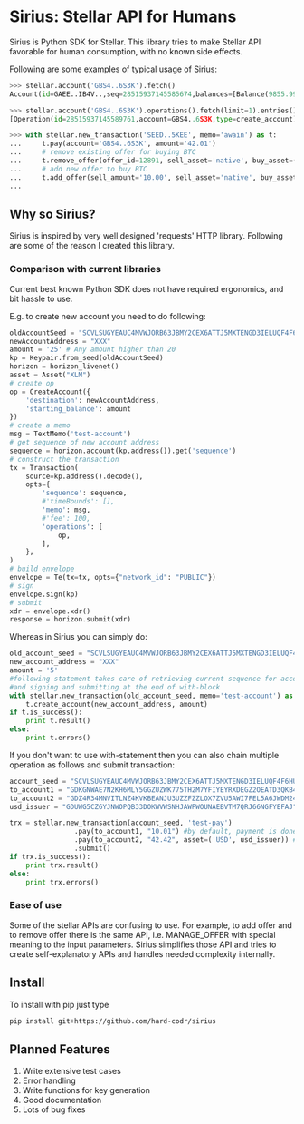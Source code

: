 # Sirius: Stellar API for Humans

Sirius is Python SDK for Stellar. This library tries to make Stellar API favorable 
for human consumption, with no known side effects.

Following are some examples of typical usage of Sirius:

```python
>>> stellar.account('GBS4..6S3K').fetch() 
Account(id=GAEE..IB4V..,seq=28515937145585674,balances=[Balance(9855.9998800 XLM)])

>>> stellar.account('GBS4..6S3K').operations().fetch(limit=1).entries()
[Operation(id=28515937145589761,account=GBS4..6S3K,type=create_account)]

>>> with stellar.new_transaction('SEED..5KEE', memo='awain') as t:
...     t.pay(account='GBS4..6S3K', amount='42.01')
...     # remove existing offer for buying BTC
...     t.remove_offer(offer_id=12891, sell_asset='native', buy_asset=('BTC', 'GADE..ED87'))
...     # add new offer to buy BTC
...     t.add_offer(sell_amount='10.00', sell_asset='native', buy_asset=('BTC', 'GADE..ED87'), price=(1, 10000))
...

```

##  Why so Sirius?
Sirius is inspired by very well designed 'requests' HTTP library. Following
are some of the reason I created this library.

### Comparison with current libraries
Current best known Python SDK does not have required ergonomics, and bit hassle to use. 

E.g. to create new account you need to do following:
```python
oldAccountSeed = "SCVLSUGYEAUC4MVWJORB63JBMY2CEX6ATTJ5MXTENGD3IELUQF4F6HUB"
newAccountAddress = "XXX"
amount = '25' # Any amount higher than 20
kp = Keypair.from_seed(oldAccountSeed)
horizon = horizon_livenet()
asset = Asset("XLM")
# create op 
op = CreateAccount({
    'destination': newAccountAddress,
    'starting_balance': amount
})
# create a memo
msg = TextMemo('test-account')
# get sequence of new account address
sequence = horizon.account(kp.address()).get('sequence')
# construct the transaction
tx = Transaction(
    source=kp.address().decode(),
    opts={
        'sequence': sequence,
        #'timeBounds': [],
        'memo': msg,
        #'fee': 100,
        'operations': [
            op,
        ],
    },
)
# build envelope
envelope = Te(tx=tx, opts={"network_id": "PUBLIC"})
# sign 
envelope.sign(kp)
# submit
xdr = envelope.xdr()
response = horizon.submit(xdr)
```

Whereas in Sirius you can simply do:
```python
old_account_seed = "SCVLSUGYEAUC4MVWJORB63JBMY2CEX6ATTJ5MXTENGD3IELUQF4F6HUB"
new_account_address = "XXX"
amount = '5'
#following statement takes care of retrieving current sequence for account
#and signing and submitting at the end of with-block
with stellar.new_transaction(old_account_seed, memo='test-account') as t:
    t.create_account(new_account_address, amount)
if t.is_success():
    print t.result()
else:
    print t.errors()
```

If you don't want to use with-statement then you can also chain multiple 
operation as follows and submit transaction:
```python
account_seed = "SCVLSUGYEAUC4MVWJORB63JBMY2CEX6ATTJ5MXTENGD3IELUQF4F6HUB"
to_account1 = "GDKGNWAE7N2KH6MLY5GGZUZWK775TH2M7YFIYEYRXDEGZ2OEATD3QKB4"
to_account2 = "GDZ4R34MNVITLNZ4KVKBEANJU3UZZFZZLOX7ZVU5AWI7FEL5A6JWDM24"
usd_issuer = "GDUWG5CZ6YJNWOPQB33DOKWVWSNHJAWPWOUNAEBVTM7QRJ66NGFYEFAJ"

trx = stellar.new_transaction(account_seed, 'test-pay')
                .pay(to_account1, "10.01") #by default, payment is done in native asset
                .pay(to_account2, "42.42", asset=('USD', usd_issuer)) #or you can specify asset
                .submit()
if trx.is_success():
    print trx.result()
else:
    print trx.errors()
```

### Ease of use
Some of the stellar APIs are confusing to use.  For example, to add offer and to 
remove offer there is the same API, i.e. MANAGE_OFFER with special meaning to the 
input parameters. Sirius simplifies those API and tries to create self-explanatory
APIs and handles needed complexity internally.

## Install
To install with pip just type
```bash
pip install git+https://github.com/hard-codr/sirius
```

## Planned Features
1. Write extensive test cases
2. Error handling
3. Write functions for key generation
4. Good documentation
5. Lots of bug fixes
